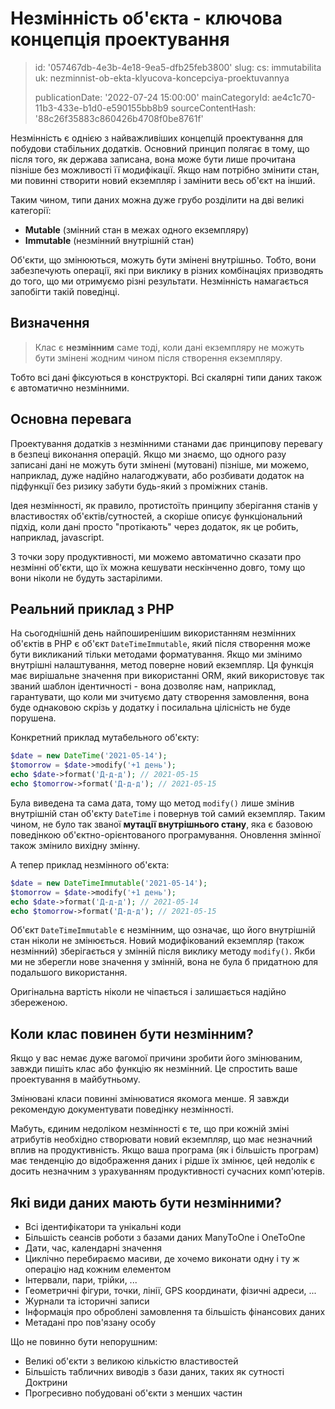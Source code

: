 Незмінність об'єкта - ключова концепція проектування
====================================================

> id: '057467db-4e3b-4e18-9ea5-dfb25feb3800'
> slug:
> 	cs: immutabilita
> 	uk: nezminnist-ob-ekta-klyucova-koncepciya-proektuvannya
> 
> publicationDate: '2022-07-24 15:00:00'
> mainCategoryId: ae4c1c70-11b3-433e-b1d0-e590155bb8b9
> sourceContentHash: '88c26f35883c860426b4708f0be8761f'

Незмінність є однією з найважливіших концепцій проектування для побудови стабільних додатків. Основний принцип полягає в тому, що після того, як держава записана, вона може бути лише прочитана пізніше без можливості її модифікації. Якщо нам потрібно змінити стан, ми повинні створити новий екземпляр і замінити весь об'єкт на інший.

Таким чином, типи даних можна дуже грубо розділити на дві великі категорії:

- **Mutable** (змінний стан в межах одного екземпляру)
- **Immutable** (незмінний внутрішній стан)

Об'єкти, що змінюються, можуть бути змінені внутрішньо. Тобто, вони забезпечують операції, які при виклику в різних комбінаціях призводять до того, що ми отримуємо різні результати. Незмінність намагається запобігти такій поведінці.

Визначення
--------

> Клас є **незмінним** саме тоді, коли дані екземпляру не можуть бути змінені жодним чином після створення екземпляру.

Тобто всі дані фіксуються в конструкторі. Всі скалярні типи даних також є автоматично незмінними.

Основна перевага
--------------

Проектування додатків з незмінними станами дає принципову перевагу в безпеці виконання операцій. Якщо ми знаємо, що одного разу записані дані не можуть бути змінені (мутовані) пізніше, ми можемо, наприклад, дуже надійно налагоджувати, або розбивати додаток на підфункції без ризику забути будь-який з проміжних станів.

Ідея незмінності, як правило, протистоїть принципу зберігання станів у властивостях об'єктів/сутностей, а скоріше описує функціональний підхід, коли дані просто "протікають" через додаток, як це робить, наприклад, javascript.

З точки зору продуктивності, ми можемо автоматично сказати про незмінні об'єкти, що їх можна кешувати нескінченно довго, тому що вони ніколи не будуть застарілими.

Реальний приклад з PHP
--------------------

На сьогоднішній день найпоширенішим використанням незмінних об'єктів в PHP є об'єкт `DateTimeImmutable`, який після створення може бути викликаний тільки методами форматування. Якщо ми змінимо внутрішні налаштування, метод поверне новий екземпляр. Ця функція має вирішальне значення при використанні ORM, який використовує так званий шаблон ідентичності - вона дозволяє нам, наприклад, гарантувати, що коли ми зчитуємо дату створення замовлення, вона буде однаковою скрізь у додатку і посилальна цілісність не буде порушена.

Конкретний приклад мутабельного об'єкту:

```php
$date = new DateTime('2021-05-14');
$tomorrow = $date->modify('+1 день');
echo $date->format('Д-д-д'); // 2021-05-15
echo $tomorrow->format('Д-д-д'); // 2021-05-15
```

Була виведена та сама дата, тому що метод `modify()` лише змінив внутрішній стан об'єкту `DateTime` і повернув той самий екземпляр. Таким чином, не було так званої **мутації внутрішнього стану**, яка є базовою поведінкою об'єктно-орієнтованого програмування. Оновлення змінної також змінило вихідну змінну.

А тепер приклад незмінного об'єкта:

```php
$date = new DateTimeImmutable('2021-05-14');
$tomorrow = $date->modify('+1 день');
echo $date->format('Д-д-д'); // 2021-05-14
echo $tomorrow->format('Д-д-д'); // 2021-05-15
```

Об'єкт `DateTimeImmutable` є незмінним, що означає, що його внутрішній стан ніколи не змінюється. Новий модифікований екземпляр (також незмінний) зберігається у змінній після виклику методу `modify()`. Якби ми не зберегли нове значення у змінній, вона не була б придатною для подальшого використання.

Оригінальна вартість ніколи не чіпається і залишається надійно збереженою.

Коли клас повинен бути незмінним?
---------------------------

Якщо у вас немає дуже вагомої причини зробити його змінюваним, завжди пишіть клас або функцію як незмінний. Це спростить ваше проектування в майбутньому.

Змінювані класи повинні змінюватися якомога менше. Я завжди рекомендую документувати поведінку незмінності.

Мабуть, єдиним недоліком незмінності є те, що при кожній зміні атрибутів необхідно створювати новий екземпляр, що має незначний вплив на продуктивність. Якщо ваша програма (як і більшість програм) має тенденцію до відображення даних і рідше їх змінює, цей недолік є досить незначним з урахуванням продуктивності сучасних комп'ютерів.

Які види даних мають бути незмінними?
------------------------------------

- Всі ідентифікатори та унікальні коди
- Більшість сеансів роботи з базами даних ManyToOne і OneToOne
- Дати, час, календарні значення
- Циклічно перебираємо масиви, де хочемо виконати одну і ту ж операцію над кожним елементом
- Інтервали, пари, трійки, ...
- Геометричні фігури, точки, лінії, GPS координати, фізичні адреси, ...
- Журнали та історичні записи
- Інформація про оброблені замовлення та більшість фінансових даних
- Метадані про пов'язану особу

Що не повинно бути непорушним:

- Великі об'єкти з великою кількістю властивостей
- Більшість табличних виводів з бази даних, таких як сутності Доктрини
- Прогресивно побудовані об'єкти з менших частин
